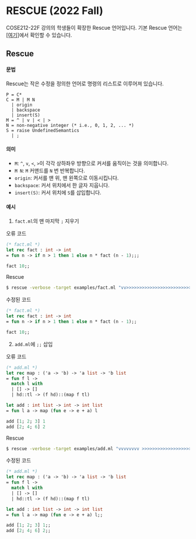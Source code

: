 # RESCUE (2022 Fall)

COSE212-22F 강의의 학생들이 확장한 Rescue 언어입니다.
기본 Rescue 언어는 [[여기]](https://github.com/kupl/rescue-lang)에서 확인할 수 있습니다.

## Rescue

#### 문법

Rescue는 작은 수정을 정의한 언어로 명령의 리스트로 이루어져 있습니다.
```
P = C*
C = M | M N
  | origin
  | backspace
  | insert(S)
M = ^ | v | < | >
N = non-negative integer (* i.e., 0, 1, 2, ... *)
S = raise UndefinedSemantics
  | ;
```

#### 의미

* `M`: `^`, `v`, `<`, `>`이 각각 상하좌우 방향으로 커서를 움직이는 것을 의미합니다.
* `M N`: `M` 커맨드를 `N` 번 반복합니다.
* `origin`: 커서를 맨 위, 맨 왼쪽으로 이동시킵니다.
* `backspace`: 커서 위치에서 한 글자 지웁니다.
* `insert(S)`: 커서 위치에 `S`를 삽입합니다.


#### 예시
1. `fact.ml`의 맨 마지막 `;` 지우기

오류 코드
```ocaml
(* fact.ml *)
let rec fact : int -> int
= fun n -> if n > 1 then 1 else n * fact (n - 1);;;

fact 10;;
```

Rescue
```sh
$ rescue -verbose -target examples/fact.ml "vv>>>>>>>>>>>>>>>>>>>>>>>>>>>>>>>>>>>>>>>>>>>>>>>>>>>backspace"
```

수정된 코드
```ocaml
(* fact.ml *)
let rec fact : int -> int
= fun n -> if n > 1 then 1 else n * fact (n - 1);;

fact 10;;
```

2. `add.ml`에 `;;` 삽입

오류 코드
```ocaml
(* add.ml *)
let rec map : ('a -> 'b) -> 'a list -> 'b list
= fun f l ->
  match l with
  | [] -> []
  | hd::tl -> (f hd)::(map f tl)

let add : int list -> int -> int list
= fun l a -> map (fun e -> e + a) l

add [1; 2; 3] 1
add [2; 4; 6] 2
```

Rescue
```sh
$ rescue -verbose -target examples/add.ml "vvvvvvvv >>>>>>>>>>>>>>>>>>>>>>>>>>>>>>>>>>> insert(;)insert(;) origin vvvvvvvvvv >>>>>>>>>>>>>>> insert(;)insert(;) origin vvvvvvvvvvv >>>>>>>>>>>>>>> insert(;)insert(;)"
```

수정된 코드
```ocaml
(* add.ml *)
let rec map : ('a -> 'b) -> 'a list -> 'b list
= fun f l ->
  match l with
  | [] -> []
  | hd::tl -> (f hd)::(map f tl)

let add : int list -> int -> int list
= fun l a -> map (fun e -> e + a) l;;

add [1; 2; 3] 1;;
add [2; 4; 6] 2;;
```
